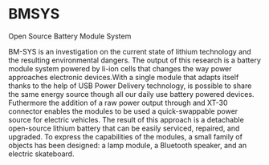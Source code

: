 # BMSYS
Open Source Battery Module System

BM-SYS is an investigation on the current state of lithium technology and the resulting environmental dangers. 
The output of this research is a battery module system powered by li-ion cells that changes the way power 
approaches electronic devices.With a single module that adapts itself thanks to the help of USB Power 
Delivery technology, is possible to share the same energy source though all our daily use battery powered devices. 
Futhermore the addition of a raw power output through and XT-30 connector enables the modules to be used a 
quick-swappable power source for electric vehicles.
The result of this approach is a detachable open-source lithium battery that can be easily serviced, repaired, 
and upgraded. To express the capabilities of the modules, a small family of objects has been designed: 
a lamp module, a Bluetooth speaker, and an electric skateboard.
